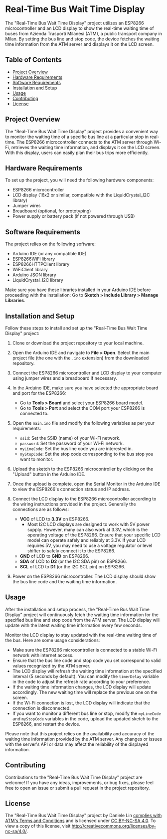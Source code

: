 # Real-Time Bus Wait Time Display

The "Real-Time Bus Wait Time Display" project utilizes an ESP8266 microcontroller and an LCD display to show the real-time waiting time of buses from Azienda Trasporti Milanesi (ATM), a public transport company in Milan. By setting the bus line and stop code, the device fetches the waiting time information from the ATM server and displays it on the LCD screen.

## Table of Contents
- [Project Overview](#project-overview)
- [Hardware Requirements](#hardware-requirements)
- [Software Requirements](#software-requirements)
- [Installation and Setup](#installation-and-setup)
- [Usage](#usage)
- [Contributing](#contributing)
- [License](#license)

## Project Overview

The "Real-Time Bus Wait Time Display" project provides a convenient way to monitor the waiting time of a specific bus line at a particular stop in real-time. The ESP8266 microcontroller connects to the ATM server through Wi-Fi, retrieves the waiting time information, and displays it on the LCD screen. With this display, users can easily plan their bus trips more efficiently.

## Hardware Requirements

To set up the project, you will need the following hardware components:

- ESP8266 microcontroller
- LCD display (16x2 or similar, compatible with the LiquidCrystal_I2C library)
- Jumper wires
- Breadboard (optional, for prototyping)
- Power supply or battery pack (if not powered through USB)

## Software Requirements

The project relies on the following software:

- Arduino IDE (or any compatible IDE)
- ESP8266WiFi library
- ESP8266HTTPClient library
- WiFiClient library
- Arduino JSON library
- LiquidCrystal_I2C library

Make sure you have these libraries installed in your Arduino IDE before proceeding with the installation: Go to **Sketch > Include Library > Manage Libraries**.

## Installation and Setup

Follow these steps to install and set up the "Real-Time Bus Wait Time Display" project:

1. Clone or download the project repository to your local machine.

2. Open the Arduino IDE and navigate to **File > Open**. Select the main project file (the one with the `.ino` extension) from the downloaded repository.

3. Connect the ESP8266 microcontroller and LCD display to your computer using jumper wires and a breadboard if necessary.

4. In the Arduino IDE, make sure you have selected the appropriate board and port for the ESP8266:
   - Go to **Tools > Board** and select your ESP8266 board model.
   - Go to **Tools > Port** and select the COM port your ESP8266 is connected to.

5. Open the `main.ino` file and modify the following variables as per your requirements:
   - `ssid`: Set the SSID (name) of your Wi-Fi network.
   - `password`: Set the password of your Wi-Fi network.
   - `myLineCode`: Set the bus line code you are interested in.
   - `myStopCode`: Set the stop code corresponding to the bus stop you want to monitor.

6. Upload the sketch to the ESP8266 microcontroller by clicking on the "Upload" button in the Arduino IDE.

7. Once the upload is complete, open the Serial Monitor in the Arduino IDE to view the ESP8266's connection status and IP address.

8. Connect the LCD display to the ESP8266 microcontroller according to the wiring instructions provided in the project. Generally the connections are as follows:
   - **VCC** of LCD to **3.3V** on ESP8266.
     - Most I2C LCD displays are designed to work with 5V power supply. However, many can also work at 3.3V, which is the operating voltage of the ESP8266. Ensure that your specific LCD model can operate safely and reliably at 3.3V. If your LCD requires 5V, you may need to use a voltage regulator or level shifter to safely connect it to the ESP8266.
   - **GND** of LCD to **GND** on ESP8266.
   - **SDA** of LCD to **D2** (or the I2C SDA pin) on ESP8266.
   - **SCL** of LCD to **D1** (or the I2C SCL pin) on ESP8266.

9. Power on the ESP8266 microcontroller. The LCD display should show the bus line code and the waiting time information.

## Usage

After the installation and setup process, the "Real-Time Bus Wait Time Display" project will continuously fetch the waiting time information for the specified bus line and stop code from the ATM server. The LCD display will update with the latest waiting time information every few seconds.

Monitor the LCD display to stay updated with the real-time waiting time of the bus. Here are some usage considerations:

- Make sure the ESP8266 microcontroller is connected to a stable Wi-Fi network with internet access.
- Ensure that the bus line code and stop code you set correspond to valid values recognized by the ATM server.
- The LCD display will refresh the waiting time information at the specified interval (5 seconds by default). You can modify the `timerDelay` variable in the code to adjust the refresh rate according to your preference.
- If the waiting time information changes, the LCD display will update accordingly. The new waiting time will replace the previous one on the screen.
- If the Wi-Fi connection is lost, the LCD display will indicate that the connection is disconnected.
- If you want to monitor a different bus line or stop, modify the `myLineCode` and `myStopCode` variables in the code, upload the updated sketch to the ESP8266, and restart the device.

Please note that this project relies on the availability and accuracy of the waiting time information provided by the ATM server. Any changes or issues with the server's API or data may affect the reliability of the displayed information.

## Contributing

Contributions to the "Real-Time Bus Wait Time Display" project are welcome! If you have any ideas, improvements, or bug fixes, please feel free to open an issue or submit a pull request in the project repository.

## License
The "Real-Time Bus Wait Time Display" project by Daniele Lin [complies with ATM's Terms and Conditions](COMPLIANCE) and is licensed under [CC BY-NC-SA 4.0](LICENSE). To view a copy of this license, visit http://creativecommons.org/licenses/by-nc-sa/4.0/.

